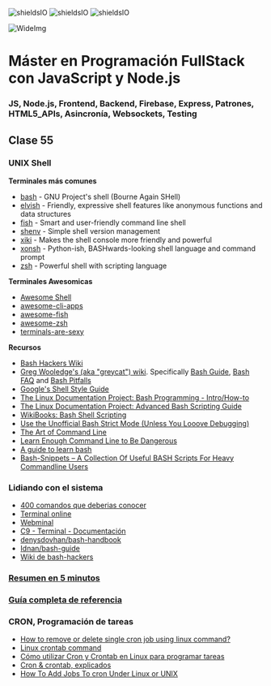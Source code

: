 ![shieldsIO](https://img.shields.io/github/issues/Fictizia/Master-en-programacion-fullstack-con-JavaScript-y-Node.js_ed3.svg)
![shieldsIO](https://img.shields.io/github/forks/Fictizia/Master-en-programacion-fullstack-con-JavaScript-y-Node.js_ed3.svg)
![shieldsIO](https://img.shields.io/github/stars/Fictizia/Master-en-programacion-fullstack-con-JavaScript-y-Node.js_ed3.svg)

![WideImg](http://fictizia.com/img/github/Fictizia-plan-estudios-github.jpg)

# Máster en Programación FullStack con JavaScript y Node.js
### JS, Node.js, Frontend, Backend, Firebase, Express, Patrones, HTML5_APIs, Asincronía, Websockets, Testing

## Clase 55

### UNIX Shell
**Terminales más comunes**

- [bash](https://www.gnu.org/software/bash/) - GNU Project's shell (Bourne Again SHell)
- [elvish](https://elv.sh/) - Friendly, expressive shell features like anonymous functions and data structures
- [fish](https://fishshell.com) - Smart and user-friendly command line shell
- [shenv](https://github.com/shenv/shenv) - Simple shell version management
- [xiki](http://xiki.org) - Makes the shell console more friendly and powerful
- [xonsh](https://xonsh.org) - Python-ish, BASHwards-looking shell language and command prompt
- [zsh](http://www.zsh.org) - Powerful shell with scripting language

**Terminales Awesomicas**
- [Awesome Shell](https://github.com/alebcay/awesome-shell/blob/master/README.md)
- [awesome-cli-apps](https://github.com/agarrharr/awesome-cli-apps)
- [awesome-fish](https://github.com/fisherman/awesome-fish-shell)
- [awesome-zsh](https://github.com/unixorn/awesome-zsh-plugins)
- [terminals-are-sexy](https://github.com/k4m4/terminals-are-sexy)

**Recursos**
- [Bash Hackers Wiki](http://wiki.bash-hackers.org/)
- [Greg Wooledge's (aka "greycat") wiki](http://mywiki.wooledge.org).
  Specifically [Bash Guide](http://mywiki.wooledge.org/BashGuide), [Bash FAQ](http://mywiki.wooledge.org/BashFAQ) and [Bash Pitfalls](http://mywiki.wooledge.org/BashPitfalls)
- [Google's Shell Style Guide](https://google.github.io/styleguide/shell.xml)
- [The Linux Documentation Project: Bash Programming - Intro/How-to](http://tldp.org/HOWTO/Bash-Prog-Intro-HOWTO.html#toc)
- [The Linux Documentation Project: Advanced Bash Scripting Guide](http://www.tldp.org/LDP/abs/html/)
- [WikiBooks: Bash Shell Scripting](https://en.wikibooks.org/wiki/Bash_Shell_Scripting)
- [Use the Unofficial Bash Strict Mode (Unless You Looove Debugging)](http://redsymbol.net/articles/unofficial-bash-strict-mode/)
- [The Art of Command Line](https://github.com/jlevy/the-art-of-command-line)
- [Learn Enough Command Line to Be Dangerous](https://www.learnenough.com/command-line-tutorial)
- [A guide to learn bash](https://github.com/Idnan/bash-guide)
- [Bash-Snippets – A Collection Of Useful BASH Scripts For Heavy Commandline Users](https://www.ostechnix.com/collection-useful-bash-scripts-heavy-commandline-users/)

### Lidiando con el sistema
- [400 comandos que deberias conocer](http://blog.desdelinux.net/mas-de-400-comandos-para-gnulinux-que-deberias-conocer/)
- [Terminal online](http://www.tutorialspoint.com/unix_terminal_online.php)
- [Webminal](http://www.webminal.org/)
- [C9 - Terminal - Documentación](https://docs.c9.io/docs/terminal)
- [denysdovhan/bash-handbook](https://github.com/denysdovhan/bash-handbook)
- [Idnan/bash-guide](https://github.com/Idnan/bash-guide)
- [Wiki de bash-hackers](http://wiki.bash-hackers.org/start)

### [Resumen en 5 minutos](https://learnxinyminutes.com/docs/bash/)

### [Guía completa de referencia](https://devhints.io/bash)


### CRON, Programación de tareas
- [How to remove or delete single cron job using linux command?](https://askubuntu.com/questions/408611/how-to-remove-or-delete-single-cron-job-using-linux-command)
- [Linux crontab command](https://www.computerhope.com/unix/ucrontab.htm)
- [Cómo utilizar Cron y Crontab en Linux para programar tareas](https://www.redeszone.net/2017/01/09/utilizar-cron-crontab-linux-programar-tareas/)
- [Cron & crontab, explicados](https://blog.desdelinux.net/cron-crontab-explicados/)
- [How To Add Jobs To cron Under Linux or UNIX](https://www.cyberciti.biz/faq/how-do-i-add-jobs-to-cron-under-linux-or-unix-oses/)
